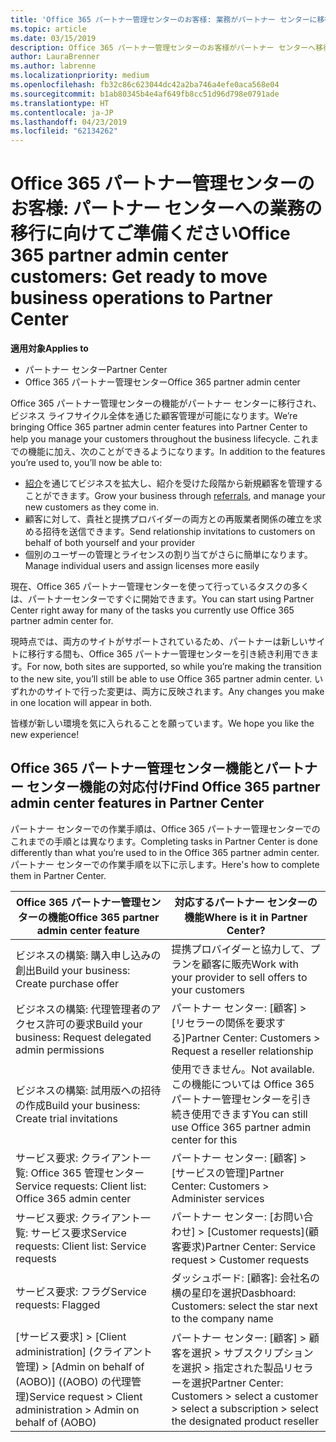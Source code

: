 ```yaml
---
title: 'Office 365 パートナー管理センターのお客様: 業務がパートナー センターに移行します | パートナー センター'
ms.topic: article
ms.date: 03/15/2019
description: Office 365 パートナー管理センターのお客様がパートナー センターへ移行する際の主な考慮事項
author: LauraBrenner
ms.author: labrenne
ms.localizationpriority: medium
ms.openlocfilehash: fb32c86c623044dc42a2ba746a4efe0aca568e04
ms.sourcegitcommit: b1ab80345b4e4af649fb8cc51d96d798e0791ade
ms.translationtype: HT
ms.contentlocale: ja-JP
ms.lasthandoff: 04/23/2019
ms.locfileid: "62134262"
---
```

# <a name="office-365-partner-admin-center-customers-get-ready-to-move-business-operations-to-partner-center"></a><span data-ttu-id="915a3-103">Office 365 パートナー管理センターのお客様: パートナー センターへの業務の移行に向けてご準備ください</span><span class="sxs-lookup"><span data-stu-id="915a3-103">Office 365 partner admin center customers: Get ready to move business operations to Partner Center</span></span>

<span data-ttu-id="915a3-104">**適用対象**</span><span class="sxs-lookup"><span data-stu-id="915a3-104">**Applies to**</span></span> 

- <span data-ttu-id="915a3-105">パートナー センター</span><span class="sxs-lookup"><span data-stu-id="915a3-105">Partner Center</span></span>
- <span data-ttu-id="915a3-106">Office 365 パートナー管理センター</span><span class="sxs-lookup"><span data-stu-id="915a3-106">Office 365 partner admin center</span></span>

<span data-ttu-id="915a3-107">Office 365 パートナー管理センターの機能がパートナー センターに移行され、ビジネス ライフサイクル全体を通じた顧客管理が可能になります。</span><span class="sxs-lookup"><span data-stu-id="915a3-107">We’re bringing Office 365 partner admin center features into Partner Center to help you manage your customers throughout the business lifecycle.</span></span> <span data-ttu-id="915a3-108">これまでの機能に加え、次のことができるようになります。</span><span class="sxs-lookup"><span data-stu-id="915a3-108">In addition to the features you’re used to, you’ll now be able to:</span></span> 

*  <span data-ttu-id="915a3-109">[紹介](referrals.md)を通じてビジネスを拡大し、紹介を受けた段階から新規顧客を管理することができます。</span><span class="sxs-lookup"><span data-stu-id="915a3-109">Grow your business through [referrals](referrals.md), and manage your new customers as they come in.</span></span>
*  <span data-ttu-id="915a3-110">顧客に対して、貴社と提携プロバイダーの両方との再販業者関係の確立を求める招待を送信できます。</span><span class="sxs-lookup"><span data-stu-id="915a3-110">Send relationship invitations to customers on behalf of both yourself and your provider</span></span>
*  <span data-ttu-id="915a3-111">個別のユーザーの管理とライセンスの割り当てがさらに簡単になります。</span><span class="sxs-lookup"><span data-stu-id="915a3-111">Manage individual users and assign licenses more easily</span></span>

<span data-ttu-id="915a3-112">現在、Office 365 パートナー管理センターを使って行っているタスクの多くは、パートナーセンターですぐに開始できます。</span><span class="sxs-lookup"><span data-stu-id="915a3-112">You can start using Partner Center right away for many of the tasks you currently use Office 365 partner admin center for.</span></span> 

<span data-ttu-id="915a3-113">現時点では、両方のサイトがサポートされているため、パートナーは新しいサイトに移行する間も、Office 365 パートナー管理センターを引き続き利用できます。</span><span class="sxs-lookup"><span data-stu-id="915a3-113">For now, both sites are supported, so while you’re making the transition to the new site, you’ll still be able to use Office 365 partner admin center.</span></span> <span data-ttu-id="915a3-114">いずれかのサイトで行った変更は、両方に反映されます。</span><span class="sxs-lookup"><span data-stu-id="915a3-114">Any changes you make in one location will appear in both.</span></span>

<span data-ttu-id="915a3-115">皆様が新しい環境を気に入られることを願っています。</span><span class="sxs-lookup"><span data-stu-id="915a3-115">We hope you like the new experience!</span></span>

## <a name="find-office-365-partner-admin-center-features-in-partner-center"></a><span data-ttu-id="915a3-116">Office 365 パートナー管理センター機能とパートナー センター機能の対応付け</span><span class="sxs-lookup"><span data-stu-id="915a3-116">Find Office 365 partner admin center features in Partner Center</span></span>

<span data-ttu-id="915a3-117">パートナー センターでの作業手順は、Office 365 パートナー管理センターでのこれまでの手順とは異なります。</span><span class="sxs-lookup"><span data-stu-id="915a3-117">Completing tasks in Partner Center is done differently than what you’re used to in the Office 365 partner admin center.</span></span> <span data-ttu-id="915a3-118">パートナー センターでの作業手順を以下に示します。</span><span class="sxs-lookup"><span data-stu-id="915a3-118">Here's how to complete them in Partner Center.</span></span>

| <span data-ttu-id="915a3-119">Office 365 パートナー管理センターの機能</span><span class="sxs-lookup"><span data-stu-id="915a3-119">Office 365 partner admin center feature</span></span>                       | <span data-ttu-id="915a3-120">対応するパートナー センターの機能</span><span class="sxs-lookup"><span data-stu-id="915a3-120">Where is it in Partner Center?</span></span> | 
|   -----------------------------------------------  | -------------- |
| <span data-ttu-id="915a3-121">ビジネスの構築: 購入申し込みの創出</span><span class="sxs-lookup"><span data-stu-id="915a3-121">Build your business: Create purchase offer</span></span> | <span data-ttu-id="915a3-122">提携プロバイダーと協力して、プランを顧客に販売</span><span class="sxs-lookup"><span data-stu-id="915a3-122">Work with your provider to sell offers to your customers</span></span> |
| <span data-ttu-id="915a3-123">ビジネスの構築: 代理管理者のアクセス許可の要求</span><span class="sxs-lookup"><span data-stu-id="915a3-123">Build your business: Request delegated admin permissions</span></span> | <span data-ttu-id="915a3-124">パートナー センター: [顧客] > [リセラーの関係を要求する]</span><span class="sxs-lookup"><span data-stu-id="915a3-124">Partner Center: Customers > Request a reseller relationship</span></span> |
| <span data-ttu-id="915a3-125">ビジネスの構築: 試用版への招待の作成</span><span class="sxs-lookup"><span data-stu-id="915a3-125">Build your business: Create trial invitations</span></span> | <span data-ttu-id="915a3-126">使用できません。</span><span class="sxs-lookup"><span data-stu-id="915a3-126">Not available.</span></span> <span data-ttu-id="915a3-127">この機能については Office 365 パートナー管理センターを引き続き使用できます</span><span class="sxs-lookup"><span data-stu-id="915a3-127">You can still use Office 365 partner admin center for this</span></span> |
| <span data-ttu-id="915a3-128">サービス要求: クライアント一覧: Office 365 管理センター</span><span class="sxs-lookup"><span data-stu-id="915a3-128">Service requests: Client list: Office 365 admin center</span></span> | <span data-ttu-id="915a3-129">パートナー センター: [顧客] > [サービスの管理]</span><span class="sxs-lookup"><span data-stu-id="915a3-129">Partner Center: Customers > Administer services</span></span> |
| <span data-ttu-id="915a3-130">サービス要求: クライアント一覧: サービス要求</span><span class="sxs-lookup"><span data-stu-id="915a3-130">Service requests: Client list: Service requests</span></span> | <span data-ttu-id="915a3-131">パートナー センター: [お問い合わせ] > [Customer requests]\(顧客要求\)</span><span class="sxs-lookup"><span data-stu-id="915a3-131">Partner Center: Service request > Customer requests</span></span> |
| <span data-ttu-id="915a3-132">サービス要求: フラグ</span><span class="sxs-lookup"><span data-stu-id="915a3-132">Service requests: Flagged</span></span> | <span data-ttu-id="915a3-133">ダッシュボード: [顧客]: 会社名の横の星印を選択</span><span class="sxs-lookup"><span data-stu-id="915a3-133">Dasbhoard: Customers: select the star next to the company name</span></span> |
| <span data-ttu-id="915a3-134">[サービス要求] > [Client administration] (クライアント管理) > [Admin on behalf of (AOBO)] ((AOBO) の代理管理)</span><span class="sxs-lookup"><span data-stu-id="915a3-134">Service request > Client administration > Admin on behalf of (AOBO)</span></span> | <span data-ttu-id="915a3-135">パートナー センター: [顧客] > 顧客を選択 > サブスクリプションを選択 > 指定された製品リセラーを選択</span><span class="sxs-lookup"><span data-stu-id="915a3-135">Partner Center: Customers > select a customer > select a subscription > select the designated product reseller</span></span> |

